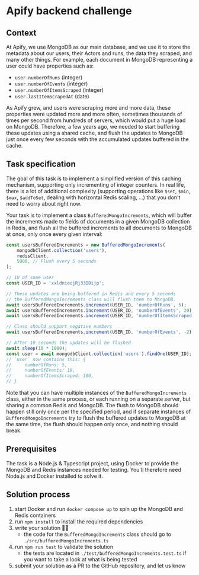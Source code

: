 # Apify backend challenge

## Context

At Apify, we use MongoDB as our main database, and we use it to store the metadata about our users, their Actors and runs, the data they scraped, and many other things. For example, each document in MongoDB representing a user could have properties such as:

- `user.numberOfRuns` (integer)
- `user.numberOfEvents` (integer)
- `user.numberOfItemsScraped` (integer)
- `user.lastItemScrapedAt` (date)

As Apify grew, and users were scraping more and more data, these properties were updated more and more often, sometimes thousands of times per second from hundreds of servers, which would put a huge load on MongoDB. Therefore, a few years ago, we needed to start buffering these updates using a shared cache, and flush the updates to MongoDB just once every few seconds with the accumulated updates buffered in the cache.

## Task specification

The goal of this task is to implement a simplified version of this caching mechanism, supporting only incrementing of integer counters. In real life, there is a lot of additional complexity (supporting operations like `$set`, `$min`, `$max`, `$addToSet`, dealing with horizontal Redis scaling, ...) that you don't need to worry about right now.

Your task is to implement a class `BufferedMongoIncrements`, which will buffer the increments made to fields of documents in a given MongoDB collection in Redis, and flush all the buffered increments to all documents to MongoDB at once, only once every given interval:

```js
const usersBufferedIncrements = new BufferedMongoIncrements(
    mongodbClient.collection('users'),
    redisClient,
    5000, // Flush every 5 seconds
);

// ID of some user
const USER_ID = 'xxldnieojRj33DDijp';

// These updates are being buffered in Redis and every 5 seconds
// the BufferedMongoIncrements class will flush them to MongoDB.
await usersBufferedIncrements.increment(USER_ID, 'numberOfRuns', 5);
await usersBufferedIncrements.increment(USER_ID, 'numberOfEvents', 20);
await usersBufferedIncrements.increment(USER_ID, 'numberOfItemsScraped', 100);

// Class should support negative numbers
await usersBufferedIncrements.increment(USER_ID, 'numberOfEvents', -2);

// After 10 seconds the updates will be flushed
await sleep(10 * 1000);
const user = await mongodbClient.collection('users').findOne(USER_ID);
// `user` now contains this: {
//     numberOfRuns: 5,
//     numberOfEvents: 18,
//     numberOfItemsScraped: 100,
// }

```

Note that you can have multiple instances of the `BufferedMongoIncrements` class, either in the same process, or each running on a separate server, but sharing a common Redis and MongoDB. The flush to MongoDB should happen still only once per the specified period, and if separate instances of `BufferedMongoIncrements` try to flush the buffered updates to MongoDB at the same time, the flush should happen only once, and nothing should break.

## Prerequisites

The task is a Node.js & Typescript project, using Docker to provide the MongoDB and Redis instances needed for testing. You'll therefore need Node.js and Docker installed to solve it.

## Solution process

1. start Docker and run `docker compose up` to spin up the MongoDB and Redis containers
2. run `npm install` to install the required dependencies
3. write your solution 👨‍💻
    - the code for the `BufferedMongoIncrements` class should go to `./src/bufferedMongoIncrements.ts`
4. run `npm run test` to validate the solution
    - the tests are located in `./test/bufferedMongoIncrements.test.ts` if you want to take a look at what is being tested
5. submit your solution as a PR to the GitHub repository, and let us know
